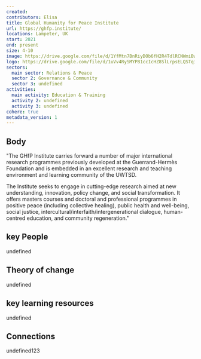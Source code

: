 ```yaml
---
created:
contributors: Elisa
title: Global Humanity for Peace Institute
url: https://ghfp.institute/ 
locations: Lampeter, UK
start: 2021
end: present
size: 4-10
image: https://drive.google.com/file/d/1YfMtn7BnRiyDOb6fH2R4TdlRCNWmiBwW/view?usp=drive_link
logo: https://drive.google.com/file/d/1uVv4RySMYP81ccIcHZ8SlLrpsELQSTqi/view?usp=drive_link
sectors:
  main sector: Relations & Peace
  sector 2: Governance & Community
  sector 3: undefined
activities: 
  main activity: Education & Training
  activity 2: undefined
  activity 3: undefined
cohere: true
metadata_version: 1
---
```



## Body

"The GHfP Institute carries forward a number of major international research programmes previously developed at the Guerrand-Hermès Foundation and is embedded in an excellent research and teaching environment and learning community of the UWTSD.

The Institute seeks to engage in cutting-edge research aimed at new understanding, innovation, policy change, and social transformation. It offers masters courses and doctoral and professional programmes in positive peace (including collective healing), public health and well-being, social justice, intercultural/interfaith/intergenerational dialogue, human-centred education, and community regeneration."

## key People

undefined

## Theory of change

undefined

## key learning resources

undefined

## Connections

undefined123

